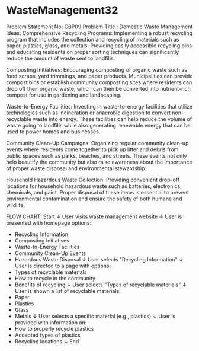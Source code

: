 # WasteManagement32
Problem Statement No: CBP09
Problem Title : Domestic Waste Management
Ideas:
Comprehensive Recycling Programs: Implementing a robust recycling program that includes the collection and recycling of materials such as paper, plastics, glass, and metals. Providing easily accessible recycling bins and educating residents on proper sorting techniques can significantly reduce the amount of waste sent to landfills.

Composting Initiatives: Encouraging composting of organic waste such as food scraps, yard trimmings, and paper products. Municipalities can provide compost bins or establish community composting sites where residents can drop off their organic waste, which can then be converted into nutrient-rich compost for use in gardening and landscaping.

Waste-to-Energy Facilities: Investing in waste-to-energy facilities that utilize technologies such as incineration or anaerobic digestion to convert non-recyclable waste into energy. These facilities can help reduce the volume of waste going to landfills while also generating renewable energy that can be used to power homes and businesses.

Community Clean-Up Campaigns: Organizing regular community clean-up events where residents come together to pick up litter and debris from public spaces such as parks, beaches, and streets. These events not only help beautify the community but also raise awareness about the importance of proper waste disposal and environmental stewardship.

Household Hazardous Waste Collection: Providing convenient drop-off locations for household hazardous waste such as batteries, electronics, chemicals, and paint. Proper disposal of these items is essential to prevent environmental contamination and ensure the safety of both humans and wildlife.

FLOW CHART:
Start
↓
User visits waste management website
↓
User is presented with homepage options:
  - Recycling Information
  - Composting Initiatives
  - Waste-to-Energy Facilities
  - Community Clean-Up Events
  - Hazardous Waste Disposal
↓
User selects "Recycling Information"
↓
User is directed to a page with options:
  - Types of recyclable materials
  - How to recycle in the community
  - Benefits of recycling
↓
User selects "Types of recyclable materials"
↓
User is shown a list of recyclable materials:
  - Paper
  - Plastics
  - Glass
  - Metals
↓
User selects a specific material (e.g., plastics)
↓
User is provided with information on:
  - How to properly recycle plastics
  - Accepted types of plastics
  - Recycling locations
↓
End
